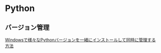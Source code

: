 # Python

## バージョン管理 
[Windowsで様々なPythonバージョンを一緒にインストールして同時に管理する方法](https://tech.sadari.co.jp/dev_program/python/windows-multi-python-install/#toc5)

